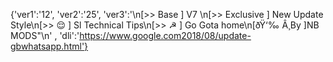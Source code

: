 {'ver1':'12', 'ver2':'25', 'ver3':'\n[>> Base ] V7 \n[>> Exclusive ] New Update Style\n[>> 😌 ] Sl Technical Tips\n[>> ☭ ] Go Gota home\n[ðŸ‘‰ Â¸By ]NB MODS"\n' , 'dli':'https://www.google.com2018/08/update-gbwhatsapp.html'}















